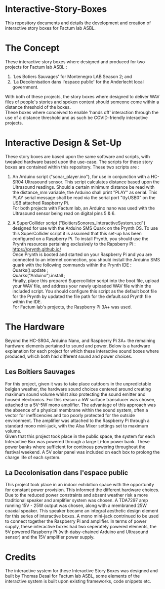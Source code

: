# Interactive-Story-Boxes
This repository documents and details the development and creation of interactive story boxes for Factum lab ASBL. 

# The Concept
These interactive story boxes where designed and produced for two projects for Factum lab ASBL :
1) 'Les Botiers Sauvages' for Montenegro LAB Season 2; and
2) 'La Decolonisation dans l'espace public' for the Anderlecht local government. 

With both of these projects, the story boxes where designed to deliver WAV files of people's stories and spoken content should someone come within a distance threshold of the boxes. </br>
These boxes where conceived to enable 'hands off' interaction through the use of a distance threshold and as such be COVID-friendly interactive projects. 

# Interactive Design & Set-Up
These story boxes are based upon the same software and scripts, with tweaked hardware based upon the use-case. 
The scripts for these story boxes are contained within this repository. 
These two scripts are :
1) An Arduino script ("sonar_player.ino"), for use in conjunction with a HC-SR04 Ultrasound sensor. 
This script calculates distance based upon the Ultrasound readings. Should a certain minimum distance be read with the distance_mm variable, the Arduino shall print "PLAY" as serial. This PLAY serial message shall be read via the serial port "ttyUSB0" on the USB attached Raspberry Pi. </br>
For both projects with Factum lab, an Arduino nano was used with the Ultrasound sensor being read on digital pins 5 & 6.     

2) A SuperCollider script ("BoitiersSonores_InteractiveSystem.scd") designed for use with the Arduino SMS Quark on the Prynth OS. To use this SuperCollider script it is assumed that this set-up has been configured on a Raspberry Pi. 
To install Prynth, you should use the Prynth resources pertaining exclusively to the Rapsberry Pi : https://prynth.github.io/ </br>
Once Prynth is booted and started on your Raspberry Pi and you are connected to an internet connection, you should install the Arduino SMS quark with the following commands within the Prynth IDE : </br>
  Quarks().update ; </br>
  Quarks("Arduino").install ; </br>
Finally, place this prepared Supercollider script into the boot file, upload your WAV file, and address your newly uploaded WAV file within the included script.
You should configure this script as the default boot file for the Prynth by updated the file path for the default.scd Prynth file within the IDE.</br> 
For Factum lab's projects, the Raspberry Pi 3A+ was used.

# The Hardware
Beyond the HC-SR04, Arduino Nano, and Raspberry Pi 3A+ the remaining hardware elements pertained to sound and power. 
Below is a hardware explanation for each project for which these interactive sound boxes where produced, which both had different sound and power choices.

## Les Boitiers Sauvages
For this project, given it was to take place outdoors in the unpredictable belgian weather, the hardware sound choices centered around creating maximum sound volume whilst also protecting the sound emitter and housed electronics. For this reason a 5W surface transducer was chosen, attached to a 5V-5W mono amplifier. The advantage of this approach was the absence of a physical membrane within the sound system, often a vector for inefficencies and too poorly protected for the outside environment.
The amplifier was attached to the Raspberry Pi through a standard mono mini-jack, with the Alsa Mixer settings set to maximum volume. </br>
Given that this project took place in the public space, the system for each Interactive Box was powered through a large Li-Ion power bank. These power banks where sufficient for continous powering throughout the festival weekend. A 5V solar panel was included on each box to prolong the charge life of each system.  

## La Decolonisation dans l'espace public
This project took place in an indoor exhibition space with the opportunity for constant power provision. This informed the different hardware choices. Due to the reduced power constraints and absent weather risk a more traditional speaker and amplifier system was chosen. A TDA7297 amp running 15V - 25W output was chosen, along with a membraned 25W coaxial speaker. This speaker became an integral aesthetic design element for this series of interactive boxes. A mono mini-jack contrinued to be used to connect together the Raspberry Pi and amplifier.
In terms of power supply, these interactive boxes had two seperately powered elements, the 5V powered Raspberry Pi (with daisy-chained Arduino and Ultrasound sensor) and the 15V amplifier power supply. 


# Credits
The interactive system for these Interactive Story Boxes was designed and built by Thomas Desai for Factum lab ASBL, some elements of the interactive system is built upon existing frameworks, code snippets etc.
